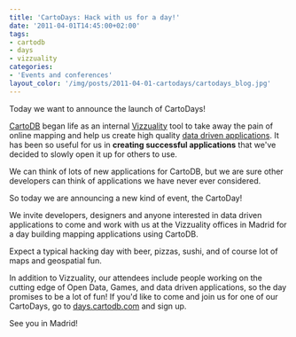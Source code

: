```yaml
---
title: 'CartoDays: Hack with us for a day!'
date: '2011-04-01T14:45:00+02:00'
tags:
- cartodb
- days
- vizzuality
categories:
- 'Events and conferences'
layout_color: '/img/posts/2011-04-01-cartodays/cartodays_blog.jpg'
---
```


Today we want to announce the launch of CartoDays!

[CartoDB](https://cartodb.com) began life as an internal [Vizzuality](http://vizzuality.com) tool to take away the pain of online mapping and help us create high quality [data driven applications](http://www.vizzuality.com). It has been so useful for us in **creating successful applications** that we've decided to slowly open it up for others to use.

We can think of lots of new applications for CartoDB, but we are sure other developers can think of applications we have never ever considered.

So today we are announcing a new kind of event, the CartoDay!

We invite developers, designers and anyone interested in data driven applications to come and work with us at the Vizzuality offices in Madrid for a day building mapping applications using CartoDB.

Expect a typical hacking day with beer, pizzas, sushi, and of course lot of maps and geospatial fun.

In addition to Vizzuality, our attendees include people working on the cutting edge of Open Data, Games, and data driven applications, so the day promises to be a lot of fun!
If you'd like to come and join us for one of our CartoDays, go to [days.cartodb.com](http://days.cartodb.com) and sign up.

See you in Madrid!
